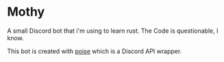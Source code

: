 # Mothy

A small Discord bot that i'm using to learn rust. The Code is questionable, I know.

This bot is created with [poise](https://github.com/serenity-rs/poise/) which is a Discord API wrapper.
